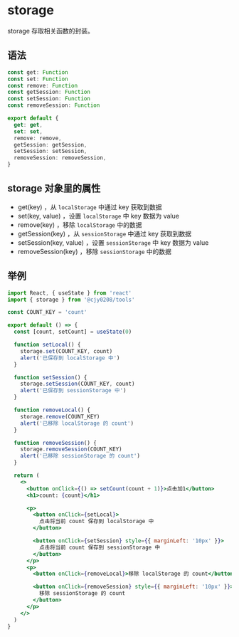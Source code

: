 # storage

storage 存取相关函数的封装。

## 语法

```ts
const get: Function
const set: Function
const remove: Function
const getSession: Function
const setSession: Function
const removeSession: Function

export default {
  get: get,
  set: set,
  remove: remove,
  getSession: getSession,
  setSession: setSession,
  removeSession: removeSession,
}
```

## storage 对象里的属性

- get(key) ，从 `localStorage` 中通过 key 获取到数据
- set(key, value) ，设置 `localStorage` 中 key 数据为 value
- remove(key) ，移除 `localStorage` 中的数据
- getSession(key) ，从 `sessionStorage` 中通过 key 获取到数据
- setSession(key, value) ，设置 `sessionStorage` 中 key 数据为 value
- removeSession(key) ，移除 `sessionStorage` 中的数据

## 举例

```jsx
import React, { useState } from 'react'
import { storage } from '@cjy0208/tools'

const COUNT_KEY = 'count'

export default () => {
  const [count, setCount] = useState(0)

  function setLocal() {
    storage.set(COUNT_KEY, count)
    alert('已保存到 localStorage 中')
  }

  function setSession() {
    storage.setSession(COUNT_KEY, count)
    alert('已保存到 sessionStorage 中')
  }

  function removeLocal() {
    storage.remove(COUNT_KEY)
    alert('已移除 localStorage 的 count')
  }

  function removeSession() {
    storage.removeSession(COUNT_KEY)
    alert('已移除 sessionStorage 的 count')
  }

  return (
    <>
      <button onClick={() => setCount(count + 1)}>点击加1</button>
      <h1>count: {count}</h1>

      <p>
        <button onClick={setLocal}>
          点击将当前 count 保存到 localStorage 中
        </button>

        <button onClick={setSession} style={{ marginLeft: '10px' }}>
          点击将当前 count 保存到 sessionStorage 中
        </button>
      </p>
      <p>
        <button onClick={removeLocal}>移除 localStorage 的 count</button>

        <button onClick={removeSession} style={{ marginLeft: '10px' }}>
          移除 sessionStorage 的 count
        </button>
      </p>
    </>
  )
}
```
